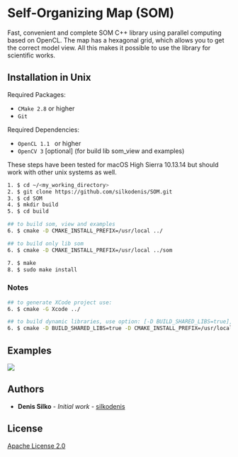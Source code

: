 # Self-Organizing Map (SOM)

Fast, convenient and complete SOM C++ library using parallel computing based on OpenCL. The map has a hexagonal grid, which allows you to get the correct model view. All this makes it possible to use the library for scientific works.

## Installation in Unix
Required Packages:
* `CMake 2.8` or higher
* `Git`

Required Dependencies:
* `OpenCL 1.1 ` or higher 
* `OpenCV 3` [optional] (for build lib som_view and examples)

These steps have been tested for macOS High Sierra 10.13.14 but should work with other unix systems as well.

```sh
1. $ cd ~/<my_working_directory>
2. $ git clone https://github.com/silkodenis/SOM.git
3. $ cd SOM
4. $ mkdir build
5. $ cd build
```

```sh
## to build som, view and examples
6. $ cmake -D CMAKE_INSTALL_PREFIX=/usr/local ../

## to build only lib som
6. $ cmake -D CMAKE_INSTALL_PREFIX=/usr/local ../som
```

```sh
7. $ make
8. $ sudo make install
```

### Notes
```sh
## to generate XCode project use:
6. $ cmake -G Xcode ../
```

```sh
## to build dynamic libraries, use option: [-D BUILD_SHARED_LIBS=true], for example:
6. $ cmake -D BUILD_SHARED_LIBS=true -D CMAKE_INSTALL_PREFIX=/usr/local ../
```

## Examples

![](https://www.dropbox.com/pri/get/Dillinger/_images/som_train.gif?_subject_uid=256524193&raw=1&size=2048x1536&size_mode=3&w=AAAXh34GJd2gXwiEyk2YpJZIop8FuG3Moq50xexqiO5MxQ)


## Authors

* **Denis Silko** - *Initial work* - [silkodenis](https://github.com/silkodenis)

## License

[Apache License 2.0](LICENSE)

